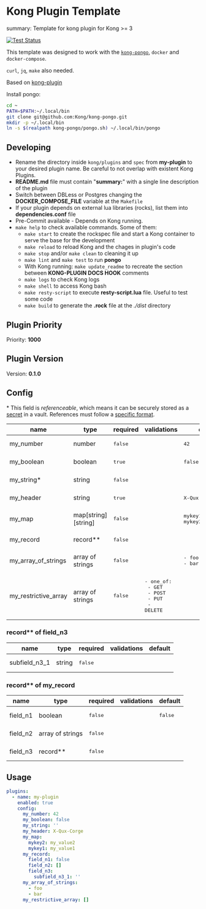 # Kong Plugin Template

summary: Template for kong plugin for Kong >= 3

[![Test Status](https://github.com/carnei-ro/kong-plugin/actions/workflows/test.yml/badge.svg?branch=main)](https://github.com/carnei-ro/kong-plugin/actions)

This template was designed to work with the
[`kong-pongo`](https://github.com/Kong/kong-pongo), `docker` and `docker-compose`.

`curl`, `jq`, `make` also needed.

Based on [kong-plugin](https://github.com/Kong/kong-plugin)

Install pongo:

```bash
cd ~
PATH=$PATH:~/.local/bin
git clone git@github.com:Kong/kong-pongo.git
mkdir -p ~/.local/bin
ln -s $(realpath kong-pongo/pongo.sh) ~/.local/bin/pongo
```

## Developing

- Rename the directory inside `kong/plugins` and `spec` from **my-plugin** to your desired plugin name. Be careful to not overlap with existent Kong Plugins.
- **README.md** file must contain "**summary:**" with a single line description of the plugin
- Switch between DBLess or Postgres changing the **DOCKER_COMPOSE_FILE** variable at the `Makefile`
- If your plugin depends on external lua libraries (rocks), list them into **dependencies.conf** file
- Pre-Commit available - Depends on Kong running.
- `make help` to check available commands. Some of them:
  - `make start` to create the rockspec file and start a Kong container to serve the base for the development
  - `make reload` to reload Kong and the chages in plugin's code
  - `make stop` and/or `make clean` to cleaning it up
  - `make lint` and `make test` to run **pongo**
  - With Kong running: `make update_readme` to recreate the section between **KONG-PLUGIN DOCS HOOK** comments
  - `make logs` to check Kong logs
  - `make shell` to access Kong bash
  - `make resty-script` to execute **resty-script.lua** file. Useful to test some code
  - `make build` to generate the **.rock** file at the _./dist_ directory

<!-- BEGINNING OF KONG-PLUGIN DOCS HOOK -->
## Plugin Priority

Priority: **1000**

## Plugin Version

Version: **0.1.0**

## Config

&ast; This field is _referenceable_, which means it can be securely stored as a [secret](https://docs.konghq.com/gateway/latest/kong-enterprise/secrets-management/) in a vault. References must follow a [specific format](https://docs.konghq.com/gateway/latest/kong-enterprise/secrets-management/reference-format/).

| name | type | required | validations | default |
|-----|-----|-----|-----|-----|
| my_number | number | <pre>false</pre> |  | <pre>42</pre> |
| my_boolean | boolean | <pre>true</pre> |  | <pre>false</pre> |
| my_string* | string | <pre>false</pre> |  |  |
| my_header | string | <pre>true</pre> |  | <pre>X-Qux-Corge</pre> |
| my_map | map[string][string] | <pre>false</pre> |  | <pre>mykey1: my_value1<br/>mykey2: my_value2</pre> |
| my_record | record** | <pre>false</pre> |  |  |
| my_array_of_strings | array of strings | <pre>false</pre> |  | <pre>- foo<br/>- bar</pre> |
| my_restrictive_array | array of strings | <pre>false</pre> | <pre>- one_of:<br/>  - GET<br/>  - POST<br/>  - PUT<br/>  - DELETE</pre> |  |

### record** of field_n3

| name | type | required | validations | default |
|-----|-----|-----|-----|-----|
| subfield_n3_1 | string | <pre>false</pre> |  |  |

### record** of my_record

| name | type | required | validations | default |
|-----|-----|-----|-----|-----|
| field_n1 | boolean | <pre>false</pre> |  | <pre>false</pre> |
| field_n2 | array of strings | <pre>false</pre> |  |  |
| field_n3 | record** | <pre>false</pre> |  |  |

## Usage

```yaml
plugins:
  - name: my-plugin
    enabled: true
    config:
      my_number: 42
      my_boolean: false
      my_string: ''
      my_header: X-Qux-Corge
      my_map:
        mykey2: my_value2
        mykey1: my_value1
      my_record:
        field_n1: false
        field_n2: []
        field_n3:
          subfield_n3_1: ''
      my_array_of_strings:
        - foo
        - bar
      my_restrictive_array: []

```
<!-- END OF KONG-PLUGIN DOCS HOOK -->

